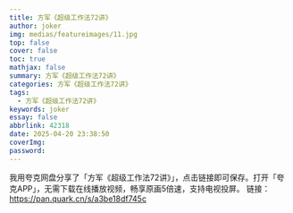 ```yaml
---
title: 方军《超级工作法72讲》
author: joker
img: medias/featureimages/11.jpg
top: false
cover: false
toc: true
mathjax: false
summary: 方军《超级工作法72讲》
categories: 方军《超级工作法72讲》
tags:
  - 方军《超级工作法72讲》
keywords: joker
essay: false
abbrlink: 42318
date: 2025-04-20 23:38:50
coverImg:
password:
---
```


我用夸克网盘分享了「方军《超级工作法72讲》」，点击链接即可保存。打开「夸克APP」，无需下载在线播放视频，畅享原画5倍速，支持电视投屏。
链接：https://pan.quark.cn/s/a3be18df745c
